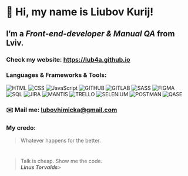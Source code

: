 # 👋 Hi, my name is **Liubov Kurij**!
##  I’m a *Front-end-developer & Manual QA*  from Lviv.
### Check my website: https://lub4a.github.io
###  Languages & Frameworks & Tools: 
![HTML](https://img.shields.io/badge/-HTML-090909?style=for-the-badge&logo=html5)
![CSS](https://img.shields.io/badge/-CSS-090909?style=for-the-badge&logo=css3)
![JavaScript](https://img.shields.io/badge/-JavaScript-090909?style=for-the-badge&logo=JavaScript)
![GITHUB](https://img.shields.io/badge/-gitHub-090909?style=for-the-badge&logo=gitHub)
![GITLAB](https://img.shields.io/badge/-gitlab-090909?style=for-the-badge&logo=gitlab)
![SASS](https://img.shields.io/badge/-SASS-090909?style=for-the-badge&logo=SASS)
![FIGMA](https://img.shields.io/badge/-FIGMA-090909?style=for-the-badge&logo=FIGMA)
![SQL](https://img.shields.io/badge/-SQL-090909?style=for-the-badge&logo=SQL)
![JIRA](https://img.shields.io/badge/-JIRA-090909?style=for-the-badge&logo=JIRA)
![MANTIS](https://img.shields.io/badge/-MANTIS-090909?style=for-the-badge&logo=MANTIS)
![TRELLO](https://img.shields.io/badge/-TRELLO-090909?style=for-the-badge&logo=TRELLO)
![SELENIUM](https://img.shields.io/badge/-SELENIUM-090909?style=for-the-badge&logo=SELENIUM)
![POSTMAN](https://img.shields.io/badge/-POSTMAN-090909?style=for-the-badge&logo=POSTMAN)
![QASE](https://img.shields.io/badge/-QASE-090909?style=for-the-badge&logo=QASE)
### ✉️ Mail me: lubovhimicka@gmail.com
### My credo:
> Whatever happens for the better.<br>
#
> Talk is cheap. Show me the code. <br>
>***Linus Torvalds***>
